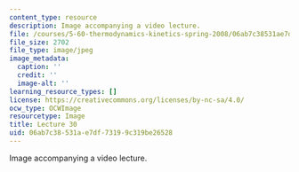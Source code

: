 ```yaml
---
content_type: resource
description: Image accompanying a video lecture.
file: /courses/5-60-thermodynamics-kinetics-spring-2008/06ab7c38531ae7df73199c319be26528_lec30_th.jpg
file_size: 2702
file_type: image/jpeg
image_metadata:
  caption: ''
  credit: ''
  image-alt: ''
learning_resource_types: []
license: https://creativecommons.org/licenses/by-nc-sa/4.0/
ocw_type: OCWImage
resourcetype: Image
title: Lecture 30
uid: 06ab7c38-531a-e7df-7319-9c319be26528
---
```

Image accompanying a video lecture.